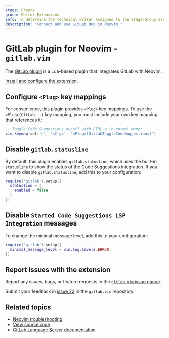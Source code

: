 ```yaml
---
stage: Create
group: Editor Extensions
info: To determine the technical writer assigned to the Stage/Group associated with this page, see https://handbook.gitlab.com/handbook/product/ux/technical-writing/#assignments
description: "Connect and use GitLab Duo in Neovim."
---
```


# GitLab plugin for Neovim - `gitlab.vim`

The [GitLab plugin](https://gitlab.com/gitlab-org/editor-extensions/gitlab.vim) is a Lua-based plugin
that integrates GitLab with Neovim.

[Install and configure the extension](setup.md).

## Configure `<Plug>` key mappings

For convenience, this plugin provides `<Plug>` key mappings. To use the `<Plug>(GitLab...)` key mapping,
you must include your own key mapping that references it:

```lua
-- Toggle Code Suggestions on/off with CTRL-g in normal mode:
vim.keymap.set('n', '<C-g>', '<Plug>(GitLabToggleCodeSuggestions)')
```

## Disable `gitlab.statusline`

By default, this plugin enables `gitlab.statusline`, which uses the built-in `statusline`
to show the status of the Code Suggestions integration. If you want to disable `gitlab.statusline`,
add this to your configuration:

```lua
require('gitlab').setup({
  statusline = {
    enabled = false
  }
})
```

## Disable `Started Code Suggestions LSP Integration` messages

To change the minimal message level, add this to your configuration:

```lua
require('gitlab').setup({
  minimal_message_level = vim.log.levels.ERROR,
})
```

## Report issues with the extension

Report any issues, bugs, or feature requests in the
[`gitlab.vim` issue queue](https://gitlab.com/gitlab-org/editor-extensions/gitlab.vim/-/issues).

Submit your feedback in [issue 22](https://gitlab.com/gitlab-org/editor-extensions/gitlab.vim/-/issues/22)
in the `gitlab.vim` repository.

## Related topics

- [Neovim troubleshooting](neovim_troubleshooting.md)
- [View source code](https://gitlab.com/gitlab-org/editor-extensions/gitlab.vim)
- [GitLab Language Server documentation](../language_server/index.md)
